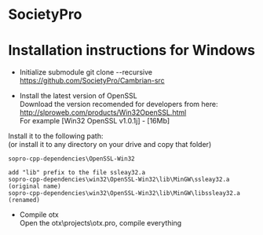 SocietyPro
======================

Installation instructions for Windows
=====================================

 * Initialize submodule
 git clone --recursive https://github.com/SocietyPro/Cambrian-src

 * Install the latest version of OpenSSL  
 Download the version recomended for developers from here:  
 http://slproweb.com/products/Win32OpenSSL.html  
 For example [Win32 OpenSSL v1.0.1j] - [16Mb]  
 
 Install it to the following path:  
 (or install it to any directory on your drive and copy that folder)
	
	sopro-cpp-dependencies\OpenSSL-Win32
	
	add "lib" prefix to the file ssleay32.a  
	sopro-cpp-dependencies\win32\OpenSSL-Win32\lib\MinGW\ssleay32.a (original name)  
	sopro-cpp-dependencies\win32\OpenSSL-Win32\lib\MinGW\libssleay32.a (renamed)  
	
 * Compile otx  
 Open the otx\projects\otx.pro, compile everything